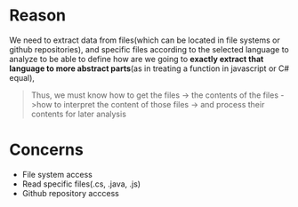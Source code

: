 # Reason
We need to extract data from files(which can be located in file systems or github repositories), and specific files according to the selected language to analyze to be able to define how are we going to **exactly extract that language to more abstract parts**(as in treating a function in javascript or C# equal),  
> Thus, we must know how to get the files -> the contents of the files ->how to interpret the content of those files -> and process their contents for later analysis

# Concerns
- File system access
- Read specific files(.cs, .java, .js)
- Github repository acccess
